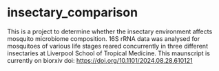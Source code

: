 # insectary_comparison
This is a project to determine whether the insectary environment affects mosquito microbiome composition. 16S rRNA data was analysed for mosquitoes of various life stages reared concurrently in three different insectaries at Liverpool School of Tropical Medicine. This maunscript is currently on biorxiv doi: https://doi.org/10.1101/2024.08.28.610121
